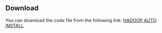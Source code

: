 
## Download
You can download the code file from the following link:
[HADOOP AUTO INSTALL](https://example.com/my_code.py)
